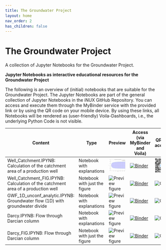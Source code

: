 ```yaml
---
title: The Groundwater Project
layout: home
nav_order: 2
has_children: false
---
```


# The Groundwater Project

A collection of Jupyter Notebooks for the Groundwater Project.

**Jupyter Notebooks as interactive educational resources for the Groundwater Project**

The following is an overview of (initial) notebooks that are suitable for the Groundwater Project. The Jupyter Notebooks are part of the general collection of Jupyter Notebooks in the iNUX GitHub Repository. You can access and execute them through the MyBinder service with the provided link or by using the QR code on your mobile device. By using these links, all Notebooks will be rendered as (user-friendly) Voila-Dashboards, i.e., the underlying Python Code is not visible.

|Content|Type|Preview|Access (via MyBinder and Voila)| QR for access |
|-------|----|-------|------| ---|
|Well_Catchment.IPYNB: Calculation of the catchment area of a production well| Notebook with explanations|![Preview figure](./docs/assets/images/gwp/pre/PRE_GWP01.png?raw=true)|[![Binder](https://mybinder.org/badge_logo.svg)](https://mybinder.org/v2/gh/gw-inux/Jupyter-Notebooks/HEAD?urlpath=voila%2Frender%2FGW_Project%2FWell_Catchment.ipynb)|![QR](./docs/assets/images/gwp/qr/QR_GWP01.png?raw=true)|
|Well_Catchment_FIG.IPYNB: Calculation of the catchment area of a production well| Notebook with just the figure|![Preview figure](https://github.com/gw-inux/Jupyter-Notebooks/blob/main/GW_Project/FIGS/PRE/PRE_GWP02.png?raw=true)|[![Binder](https://mybinder.org/badge_logo.svg)](https://mybinder.org/v2/gh/gw-inux/Jupyter-Notebooks/HEAD?urlpath=voila%2Frender%2FGW_Project%2FWell_Catchment_FIG.ipynb) | ![QR](https://github.com/gw-inux/Jupyter-Notebooks/blob/main/GW_Project/FIGS/QR/QR_GWP02.png?raw=true)|
|GWF_1D_unconf_analytic.IPYNB: Groundwater flow (1D) with groundwater divide| Notebook with explanations|![Preview figure](https://github.com/gw-inux/Jupyter-Notebooks/blob/main/GW_Project/FIGS/PRE/PRE_GWP03.png?raw=true)|[![Binder](https://mybinder.org/badge_logo.svg)](https://mybinder.org/v2/gh/gw-inux/Jupyter-Notebooks/HEAD?urlpath=voila%2Frender%2FGW_Project%2FGWF_1D_unconf_analytic.ipynb)|![QR](https://github.com/gw-inux/Jupyter-Notebooks/blob/main/GW_Project/FIGS/QR/QR_GWP03.png?raw=true)|
|Darcy.IPYNB: Flow through Darcian column| Notebook with explanations|![Preview figure](https://github.com/gw-inux/Jupyter-Notebooks/blob/main/GW_Project/FIGS/PRE/PRE_GWP04.png?raw=true)|[![Binder](https://mybinder.org/badge_logo.svg)](https://mybinder.org/v2/gh/gw-inux/Jupyter-Notebooks/HEAD?urlpath=voila%2Frender%2FGW_Project%2FDarcy.ipynb)|![QR](https://github.com/gw-inux/Jupyter-Notebooks/blob/main/GW_Project/FIGS/QR/QR_GWP04.png?raw=true)|
|Darcy_FIG.IPYNB: Flow through Darcian column| Notebook with just the figure|![Preview figure](https://github.com/gw-inux/Jupyter-Notebooks/blob/main/GW_Project/FIGS/PRE/PRE_GWP05.png?raw=true)|[![Binder](https://mybinder.org/badge_logo.svg)](https://mybinder.org/v2/gh/gw-inux/Jupyter-Notebooks/HEAD?urlpath=voila%2Frender%2FGW_Project%2FDarcy_FIG.ipynb)|![QR](https://github.com/gw-inux/Jupyter-Notebooks/blob/main/GW_Project/FIGS/QR/QR_GWP05.png?raw=true)|

